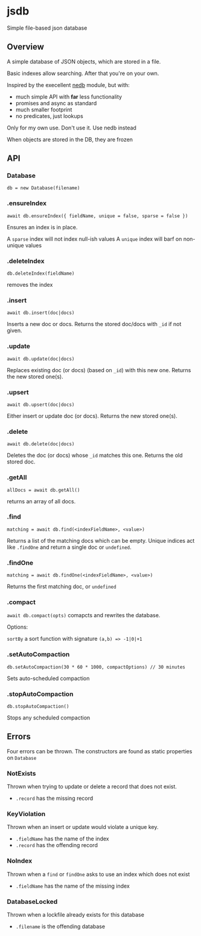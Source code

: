 # jsdb
Simple file-based json database

## Overview

A simple database of JSON objects, which are stored in a file.

Basic indexes allow searching. After that you're on your own.

Inspired by the execellent [nedb](https://www.npmjs.com/package/nedb) module, but with:
- much simple API with **far** less functionality
- promises and async as standard
- much smaller footprint
- no predicates, just lookups

Only for my own use. Don't use it. Use nedb instead

When objects are stored in the DB, they are frozen

## API

### Database

`db = new Database(filename)`


### .ensureIndex

`await db.ensureIndex({ fieldName, unique = false, sparse = false })`

Ensures an index is in place.

A `sparse` index will not index null-ish values
A `unique` index will barf on non-unique values

### .deleteIndex

`db.deleteIndex(fieldName)`

removes the index

### .insert

`await db.insert(doc|docs)`

Inserts a new doc or docs. Returns the stored doc/docs with `_id` if not given.

### .update

`await db.update(doc|docs)`

Replaces existing doc (or docs) (based on `_id`) with this new one. Returns the new stored one(s).

### .upsert

`await db.upsert(doc|docs)`

Either insert or update doc (or docs). Returns the new stored one(s).

### .delete

`await db.delete(doc|docs)`

Deletes the doc (or docs) whose `_id` matches this one. Returns the old stored doc.

### .getAll

`allDocs = await db.getAll()`

returns an array of all docs.

### .find

`matching = await db.find(<indexFieldName>, <value>)`

Returns a list of the matching docs which can be empty. Unique indices act like `.findOne` and return a single doc or `undefined`.

### .findOne

`matching = await db.findOne(<indexFieldName>, <value>)`

Returns the first matching doc, or `undefined`

### .compact

`await db.compact(opts)`
comapcts and rewrites the database.

Options:

`sortBy` a sort function with signature `(a,b) => -1|0|+1`


### .setAutoCompaction

`db.setAutoCompaction(30 * 60 * 1000, compactOptions) // 30 minutes`

Sets auto-scheduled compaction

### .stopAutoCompaction

`db.stopAutoCompaction()`

Stops any scheduled compaction

## Errors

Four errors can be thrown. The constructors are found as static properties on `Database`

### NotExists

Thrown when trying to update or delete a record that does not exist.

- `.record` has the missing record

### KeyViolation

Thrown when an insert or update would violate a unique key.

- `.fieldName` has the name of the index
- `.record` has the offending record

### NoIndex

Thrown when a `find` or `findOne` asks to use an index which does not exist

- `.fieldName` has the name of the missing index

### DatabaseLocked

Thrown when a lockfile already exists for this database

- `.filename` is the offending database
